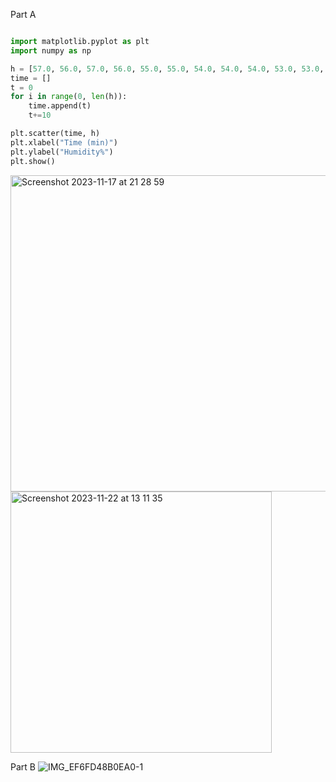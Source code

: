 Part A
```py

import matplotlib.pyplot as plt
import numpy as np

h = [57.0, 56.0, 57.0, 56.0, 55.0, 55.0, 54.0, 54.0, 54.0, 53.0, 53.0, 54.0, 53.0, 53.0, 52.0, 52.0, 51.0, 51.0, 51.0, 50.0, 50.0, 49.0, 50.0, 49.0, 49.0, 48.0, 49.0, 49.0, 48.0, 48.0, 48.0, 49.0]
time = []
t = 0
for i in range(0, len(h)):
    time.append(t)
    t+=10

plt.scatter(time, h)
plt.xlabel("Time (min)")
plt.ylabel("Humidity%")
plt.show()
```
<img width="506" alt="Screenshot 2023-11-17 at 21 28 59" src="https://github.com/NaomiRozenberg/unit2_repo/assets/142605919/c48b8503-6f85-4017-93d3-27074d8a46fa">
<img width="418" alt="Screenshot 2023-11-22 at 13 11 35" src="https://github.com/NaomiRozenberg/unit2_repo/assets/142605919/caf02b01-977f-44e8-8804-1be4454a84f5">

Part B 
![IMG_EF6FD48B0EA0-1](https://github.com/NaomiRozenberg/unit2_repo/assets/142605919/c86f7f8b-156d-4611-aa7a-5f73279eb4ba)
